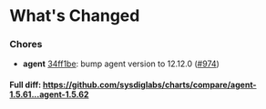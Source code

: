 # What's Changed

### Chores
- **agent** [34ff1be](https://github.com/sysdiglabs/charts/commit/34ff1be89e4541582241b21f8790904ecf7b9f6b): bump agent version to 12.12.0 ([#974](https://github.com/sysdiglabs/charts/issues/974))

#### Full diff: https://github.com/sysdiglabs/charts/compare/agent-1.5.61...agent-1.5.62
